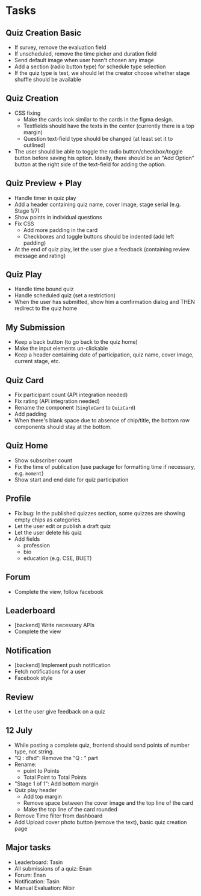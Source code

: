 # Tasks

## Quiz Creation Basic

- If survey, remove the evaluation field
- If unscheduled, remove the time picker and duration field
- Send default image when user hasn't chosen any image
- Add a section (radio button type) for schedule type selection
- If the quiz type is test, we should let the creator choose whether stage shuffle should be available

## Quiz Creation

- CSS fixing
  - Make the cards look similar to the cards in the figma design.
  - Textfields should have the texts in the center (currently there is a top margin)
  - Question text-field type should be changed (at least set it to outlined)
- The user should be able to toggle the radio button/checkbox/toggle button before saving his option. Ideally, there should be an "Add Option" button at the right side of the text-field for adding the option.

## Quiz Preview + Play

- Handle timer in quiz play
- Add a header containing quiz name, cover image, stage serial (e.g. Stage 1/7)
- Show points in individual questions
- Fix CSS
  - Add more padding in the card
  - Checkboxes and toggle buttons should be indented (add left padding)
- At the end of quiz play, let the user give a feedback (containing review message and rating)

## Quiz Play

- Handle time bound quiz
- Handle scheduled quiz (set a restriction)
- When the user has submitted, show him a confirmation dialog and THEN redirect to the quiz home

## My Submission

- Keep a back button (to go back to the quiz home)
- Make the input elements un-clickable
- Keep a header containing date of participation, quiz name, cover image, current stage, etc.

## Quiz Card

- Fix participant count (API integration needed)
- Fix rating (API integration needed)
- Rename the component (`SingleCard` to `QuizCard`)
- Add padding
- When there's blank space due to absence of chip/title, the bottom row components should stay at the bottom.

## Quiz Home

- Show subscriber count
- Fix the time of publication (use package for formatting time if necessary, e.g. `moment`)
- Show start and end date for quiz participation

## Profile

- Fix bug: In the published quizzes section, some quizzes are showing empty chips as categories.
- Let the user edit or publish a draft quiz
- Let the user delete his quiz
- Add fields
  - profession
  - bio
  - education (e.g. CSE, BUET)

## Forum

- Complete the view, follow facebook

## Leaderboard

- [backend] Write necessary APIs
- Complete the view

## Notification

- [backend] Implement push notification
- Fetch notifications for a user
- Facebook style

## Review

- Let the user give feedback on a quiz

## 12 July

- While posting a complete quiz, frontend should send points of number type, not string.
- "Q : dfsd": Remove the "Q : " part
- Rename:
  - point to Points
  - Total Point to Total Points
- "Stage 1 of 1": Add bottom margin
- Quiz play header
  - Add top margin
  - Remove space between the cover image and the top line of the card
  - Make the top line of the card rounded
- Remove Time filter from dashboard
- Add Upload cover photo button (remove the text), basic quiz creation page

## Major tasks

- Leaderboard: Tasin
- All submissions of a quiz: Enan
- Forum: Enan
- Notification: Tasin
- Manual Evaluation: Nibir
